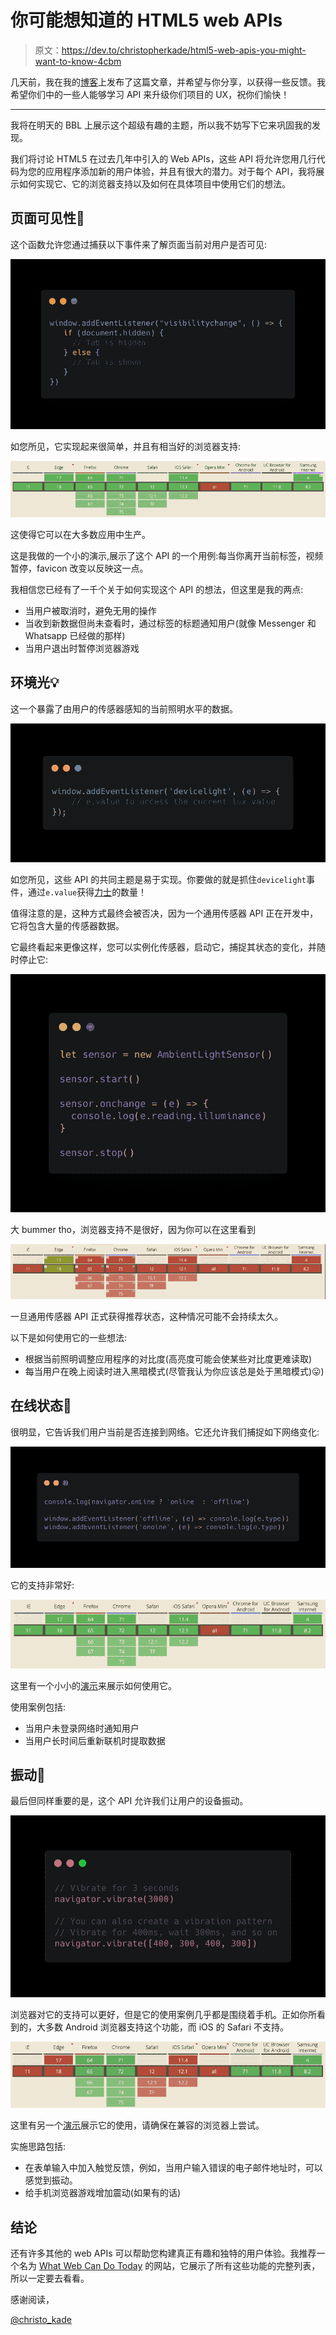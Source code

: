 # 你可能想知道的 HTML5 web APIs

> 原文：<https://dev.to/christopherkade/html5-web-apis-you-might-want-to-know-4cbm>

几天前，我在我的[博客](https://christopherkade.com/web-apis)上发布了这篇文章，并希望与你分享，以获得一些反馈。我希望你们中的一些人能够学习 API 来升级你们项目的 UX，祝你们愉快！

* * *

我将在明天的 BBL 上展示这个超级有趣的主题，所以我不妨写下它来巩固我的发现。

我们将讨论 HTML5 在过去几年中引入的 Web APIs，这些 API 将允许您用几行代码为您的应用程序添加新的用户体验，并且有很大的潜力。对于每个 API，我将展示如何实现它、它的浏览器支持以及如何在具体项目中使用它们的想法。

## 页面可见性👀

这个函数允许您通过捕获以下事件来了解页面当前对用户是否可见:

[![page-vis](img/a748e1b78278a29b85b5d07d73ba3439.png)](https://res.cloudinary.com/practicaldev/image/fetch/s--_BHllaBx--/c_limit%2Cf_auto%2Cfl_progressive%2Cq_auto%2Cw_880/https://s3.amazonaws.com/media-p.slid.es/uploads/9869img/5913262/carbon.png)

如您所见，它实现起来很简单，并且有相当好的浏览器支持:

[![page-vis2](img/dcec845f90306975249f23167aaab60a.png)](https://res.cloudinary.com/practicaldev/image/fetch/s---A53sZ-y--/c_limit%2Cf_auto%2Cfl_progressive%2Cq_auto%2Cw_880/https://s3.amazonaws.com/media-p.slid.es/uploads/9869img/5906929/page-visibility-support.png)

这使得它可以在大多数应用中生产。

这是我做的一个小的演示,展示了这个 API 的一个用例:每当你离开当前标签，视频暂停，favicon 改变以反映这一点。

我相信您已经有了一千个关于如何实现这个 API 的想法，但这里是我的两点:

*   当用户被取消时，避免无用的操作
*   当收到新数据但尚未查看时，通过标签的标题通知用户(就像 Messenger 和 Whatsapp 已经做的那样)
*   当用户退出时暂停浏览器游戏

## 环境光💡

这一个暴露了由用户的传感器感知的当前照明水平的数据。

[![light](img/676fa206a4c1b4fae4146ee7b6c1ddbc.png)](https://res.cloudinary.com/practicaldev/image/fetch/s--G4i5JA2Q--/c_limit%2Cf_auto%2Cfl_progressive%2Cq_auto%2Cw_880/https://s3.amazonaws.com/media-p.slid.es/uploads/9869img/5906957/ambient-light-code.png)

如您所见，这些 API 的共同主题是易于实现。你要做的就是抓住`devicelight`事件，通过`e.value`获得[力士](https://en.wikipedia.org/wiki/Lux)的数量！

值得注意的是，这种方式最终会被否决，因为一个通用传感器 API 正在开发中，它将包含大量的传感器数据。

它最终看起来更像这样，您可以实例化传感器，启动它，捕捉其状态的变化，并随时停止它:

[![light](img/d5d389a9ccd671b6f7315886d32d54f7.png)](https://res.cloudinary.com/practicaldev/image/fetch/s--3dqA-Kv4--/c_limit%2Cf_auto%2Cfl_progressive%2Cq_auto%2Cw_880/https://s3.amazonaws.com/media-p.slid.es/uploads/9869img/5907037/ambient-light-code-3.png)

大 bummer tho，浏览器支持不是很好，因为你可以在这里看到

[![light](img/e54e86d90a8e7b796f3562d124d6f076.png)](https://res.cloudinary.com/practicaldev/image/fetch/s--gwxEeKig--/c_limit%2Cf_auto%2Cfl_progressive%2Cq_auto%2Cw_880/https://s3.amazonaws.com/media-p.slid.es/uploads/9869img/5907028/ambient-light-browser.png)

一旦通用传感器 API 正式获得推荐状态，这种情况可能不会持续太久。

以下是如何使用它的一些想法:

*   根据当前照明调整应用程序的对比度(高亮度可能会使某些对比度更难读取)
*   每当用户在晚上阅读时进入黑暗模式(尽管我认为你应该总是处于黑暗模式)😛)

## 在线状态📡

很明显，它告诉我们用户当前是否连接到网络。它还允许我们捕捉如下网络变化:

[![online-state](img/98ac8f98395c64470b79f027c2228ef9.png)](https://res.cloudinary.com/practicaldev/image/fetch/s--qua_COCG--/c_limit%2Cf_auto%2Cfl_progressive%2Cq_auto%2Cw_880/https://s3.amazonaws.com/media-p.slid.es/uploads/9869img/5917760/carbon.png)

它的支持非常好:

[![online-state](img/543c6751f66518c34a7200368903c494.png)](https://res.cloudinary.com/practicaldev/image/fetch/s--ojgC0Sov--/c_limit%2Cf_auto%2Cfl_progressive%2Cq_auto%2Cw_880/https://s3.amazonaws.com/media-p.slid.es/uploads/9869img/5907114/online-state-support.png)

这里有一个小小的[演示](https://codepen.io/christopherkade/pen/MxXdmY)来展示如何使用它。

使用案例包括:

*   当用户未登录网络时通知用户
*   当用户长时间后重新联机时提取数据

## 振动📳

最后但同样重要的是，这个 API 允许我们让用户的设备振动。

[![vibration](img/4ab2dc1d3994facc5d801223da529741.png)](https://res.cloudinary.com/practicaldev/image/fetch/s--9krJ7dbH--/c_limit%2Cf_auto%2Cfl_progressive%2Cq_auto%2Cw_880/https://s3.amazonaws.com/media-p.slid.es/uploads/9869img/5917802/carbon__1_.png)

浏览器对它的支持可以更好，但是它的使用案例几乎都是围绕着手机。正如你所看到的，大多数 Android 浏览器支持这个功能，而 iOS 的 Safari 不支持。

[![vibration](img/f4834c1002694925dee1c0e327169326.png)](https://res.cloudinary.com/practicaldev/image/fetch/s--u2pqcR2k--/c_limit%2Cf_auto%2Cfl_progressive%2Cq_auto%2Cw_880/https://s3.amazonaws.com/media-p.slid.es/uploads/9869img/5907174/vibrate-support.png)

这里有另一个[演示](https://codepen.io/christopherkade/pen/eXKPzN)展示它的使用，请确保在兼容的浏览器上尝试。

实施思路包括:

*   在表单输入中加入触觉反馈，例如，当用户输入错误的电子邮件地址时，可以感觉到振动。
*   给手机浏览器游戏增加震动(如果有的话)

## 结论

还有许多其他的 web APIs 可以帮助您构建真正有趣和独特的用户体验。我推荐一个名为 [What Web Can Do Today](https://whatwebcando.today/) 的网站，它展示了所有这些功能的完整列表，所以一定要去看看。

感谢阅读，

[@christo_kade](https://twitter.com/christo_kade)